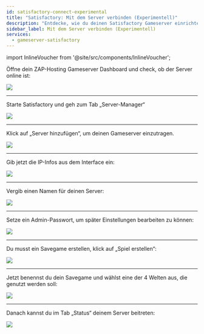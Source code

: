 ```yaml
---
id: satisfactory-connect-experimental
title: "Satisfactory: Mit dem Server verbinden (Experimentell)"
description: "Entdecke, wie du deinen Satisfactory Gameserver einrichtest und verwaltest für ein reibungsloses Gameplay und volle Kontrolle → Jetzt mehr erfahren"
sidebar_label: Mit dem Server verbinden (Experimentell)
services:
  - gameserver-satisfactory
---
```


import InlineVoucher from '@site/src/components/InlineVoucher';

<InlineVoucher />

Öffne dein ZAP-Hosting Gameserver Dashboard und check, ob der Server online ist:

![](https://screensaver01.zap-hosting.com/index.php/s/yLLz4ZKMiwd4iXg/preview)

***

Starte Satisfactory und geh zum Tab „Server-Manager“

![](https://screensaver01.zap-hosting.com/index.php/s/9DPkZDBtznm8ES8/preview)

***

Klick auf „Server hinzufügen“, um deinen Gameserver einzutragen.

![](https://screensaver01.zap-hosting.com/index.php/s/BDerKFJBsYtQszs/preview)

***

Gib jetzt die IP-Infos aus dem Interface ein:

![](https://screensaver01.zap-hosting.com/index.php/s/abmtPRWggY8HHre/preview)

***

Vergib einen Namen für deinen Server:

![](https://screensaver01.zap-hosting.com/index.php/s/H24oEeeK2jsaHqw/preview)

***

Setze ein Admin-Passwort, um später Einstellungen bearbeiten zu können:

![](https://screensaver01.zap-hosting.com/index.php/s/mK2JQBMmPHiP8Bq/preview)

***

Du musst ein Savegame erstellen, klick auf „Spiel erstellen“:

![](https://screensaver01.zap-hosting.com/index.php/s/LXCDZj5pQLEfZZM/preview)

***

Jetzt benennst du dein Savegame und wählst eine der 4 Welten aus, die genutzt werden soll:

![](https://screensaver01.zap-hosting.com/index.php/s/t9tHbePJBmxNp3k/preview)

***

Danach kannst du im Tab „Status“ deinem Server beitreten:

![](https://screensaver01.zap-hosting.com/index.php/s/PDF4ED5FkwCXK6d/preview)

<InlineVoucher />
